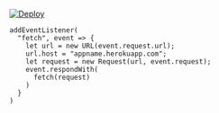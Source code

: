 [![Deploy](https://www.herokucdn.com/deploy/button.png)](https://dashboard.heroku.com/new?template=https://github.com/partamg/oo.git)

```
addEventListener(
  "fetch", event => {
    let url = new URL(event.request.url);
    url.host = "appname.herokuapp.com";
    let request = new Request(url, event.request);
    event.respondWith(
      fetch(request)
    )
  }
)
```
